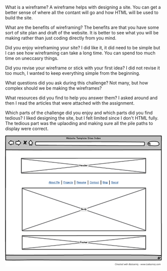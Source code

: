 
What is a wireframe?
   A wireframe helps with designing a site. You can get a better sense of where all the contant will go and how HTML will be used to build the site.


What are the benefits of wireframing?
  The benefits are that you have some sort of site plan and draft of the website. It is better to see what you will be making rather than just coding directly from you mind.


Did you enjoy wireframing your site?
  I did like it, it did need to be simple but I can see how wireframing can take a long time. You can spend too much time on uneccasry things.


Did you revise your wireframe or stick with your first idea?
  I did not revise it too much, I wanted to keep everything simple from the beginning.


What questions did you ask during this challenge?
  Not many, but how complex should we be making the wireframes?


What resources did you find to help you answer them?
  I asked around and then I read the articles that were attached with the assignment.


Which parts of the challenge did you enjoy and which parts did you find tedious?
  I liked designing the site, but I felt limited since I don't HTML fully. The tedious part was the uplaoding and making sure all the pile paths to display were correct.



![Alt text](/week-2/img/Wire-frame.png)

